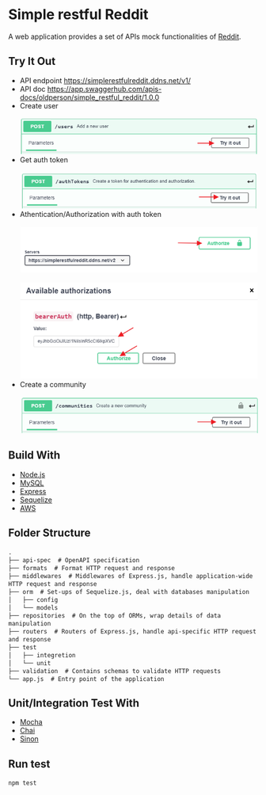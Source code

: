 # Simple restful Reddit
A web application provides a set of APIs mock functionalities of [Reddit](https://www.reddit.com/).

## Try It Out
* API endpoint https://simplerestfulreddit.ddns.net/v1/
* API doc https://app.swaggerhub.com/apis-docs/oldperson/simple_restful_reddit/1.0.0
 * Create user <br/><br/>![Create user](/doc/img/swaggerUI_create_user.png)
 * Get auth token <br/><br/>![Create user](/doc/img/swaggerUI_create_auth_token.png)
 * Athentication/Authorization with auth token 
   <br/><br/>![Create user](/doc/img/swaggerUI_auth1.png)
   <br/><br/>![Create user](/doc/img/swaggerUI_auth2.png)
 * Create a community <br/><br/>![Create user](/doc/img/swaggerUI_create_community.png)

## Build With
* [Node.js](http://nodejs.org/)
* [MySQL](https://www.mysql.com/)
* [Express](http://expressjs.com/)
* [Sequelize](http://docs.sequelizejs.com/)
* [AWS](https://aws.amazon.com/tw/)

## Folder Structure
```
.
├── api-spec  # OpenAPI specification
├── formats  # Format HTTP request and response
├── middlewares  # Middlewares of Express.js, handle application-wide HTTP request and response 
├── orm  # Set-ups of Sequelize.js, deal with databases manipulation
│   ├── config
│   └── models
├── repositories  # On the top of ORMs, wrap details of data manipulation
├── routers  # Routers of Express.js, handle api-specific HTTP request and response
├── test
│   ├── integretion
│   └── unit
├── validation  # Contains schemas to validate HTTP requests
└── app.js  # Entry point of the application 
```

## Unit/Integration Test With
* [Mocha](https://mochajs.org/)
* [Chai](https://www.chaijs.com/)
* [Sinon](https://sinonjs.org/releases/v7.2.7/)

## Run test
```
npm test
```
